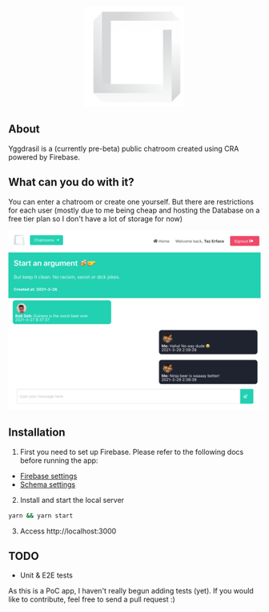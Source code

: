 <p align="center">
  <img src="./src/assets/img/logo.png" height="200px" width="200px"/>
</p>

## About

Yggdrasil is a (currently pre-beta) public chatroom created using CRA powered by Firebase.

## What can you do with it?

You can enter a chatroom or create one yourself. But there are restrictions for each user (mostly due to me being cheap and hosting the Database on a free tier plan so I don't have a lot of storage for now)

<a align="center">
<img src="./src/assets/img/yggdrasil-chat-example.png"  width="800px"/>
</a>

## Installation

1. First you need to set up Firebase. Please refer to the following docs before running the app:

- [Firebase settings](./docs/FIREBASE_SETTINGS.md)
- [Schema settings](./docs/SCHEMA.md)

2. Install and start the local server

```bash
yarn && yarn start
```

3. Access http://localhost:3000

## TODO

- Unit & E2E tests

As this is a PoC app, I haven't really begun adding tests (yet). If you would like to contribute, feel free to send a pull request :)
